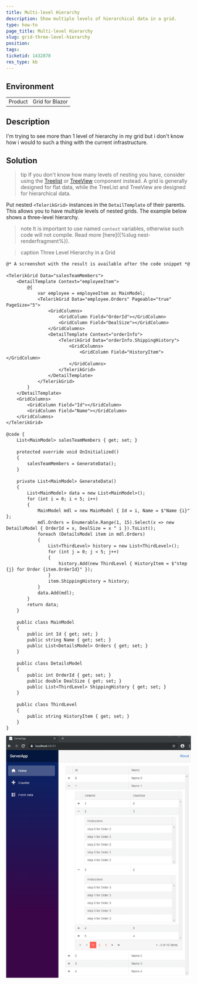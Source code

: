 ```yaml
---
title: Multi-level Hierarchy
description: Show multiple levels of hierarchical data in a grid.
type: how-to
page_title: Multi-level Hierarchy
slug: grid-three-level-hierarchy
position: 
tags: 
ticketid: 1432878
res_type: kb
---
```


## Environment

<table>
    <tbody>
        <tr>
            <td>Product</td>
            <td>Grid for Blazor</td>
        </tr>
    </tbody>
</table>

## Description

I'm trying to see more than 1 level of hierarchy in my grid but i don't know how i would to such a thing with the current infrastructure.

## Solution

>tip If you don't know how many levels of nesting you have, consider using the [Treelist](https://demos.telerik.com/blazor-ui/treelist/overview) or [TreeView](https://demos.telerik.com/blazor-ui/treeview/overview) component instead. A grid is generally designed for flat data, while the TreeList and TreeView are designed for hierarchical data.

Put nested `<TelerikGrid>` instances in the `DetailTemplate` of their parents. This allows you to have multiple levels of nested grids. The example below shows a three-level hierarchy.

>note It is important to use named `context` variables, otherwise such code will not compile. Read more [here]({%slug nest-renderfragment%}).

>caption Three Level Hierarchy in a Grid

````CSHTML
@* A screenshot with the result is available after the code snippet *@

<TelerikGrid Data="salesTeamMembers">
    <DetailTemplate Context="employeeItem">
        @{
            var employee = employeeItem as MainModel;
            <TelerikGrid Data="employee.Orders" Pageable="true" PageSize="5">
                <GridColumns>
                    <GridColumn Field="OrderId"></GridColumn>
                    <GridColumn Field="DealSize"></GridColumn>
                </GridColumns>
                <DetailTemplate Context="orderInfo">
                    <TelerikGrid Data="orderInfo.ShippingHistory">
                        <GridColumns>
                            <GridColumn Field="HistoryItem"></GridColumn>
                        </GridColumns>
                    </TelerikGrid>
                </DetailTemplate>
            </TelerikGrid>
        }
    </DetailTemplate>
    <GridColumns>
        <GridColumn Field="Id"></GridColumn>
        <GridColumn Field="Name"></GridColumn>
    </GridColumns>
</TelerikGrid>

@code {
    List<MainModel> salesTeamMembers { get; set; }

    protected override void OnInitialized()
    {
        salesTeamMembers = GenerateData();
    }

    private List<MainModel> GenerateData()
    {
        List<MainModel> data = new List<MainModel>();
        for (int i = 0; i < 5; i++)
        {
            MainModel mdl = new MainModel { Id = i, Name = $"Name {i}" };
            mdl.Orders = Enumerable.Range(1, 15).Select(x => new DetailsModel { OrderId = x, DealSize = x ^ i }).ToList();
            foreach (DetailsModel item in mdl.Orders)
            {
                List<ThirdLevel> history = new List<ThirdLevel>();
                for (int j = 0; j < 5; j++)
                {
                    history.Add(new ThirdLevel { HistoryItem = $"step {j} for Order {item.OrderId}" });
                }
                item.ShippingHistory = history;
            }
            data.Add(mdl);
        }
        return data;
    }

    public class MainModel
    {
        public int Id { get; set; }
        public string Name { get; set; }
        public List<DetailsModel> Orders { get; set; }
    }

    public class DetailsModel
    {
        public int OrderId { get; set; }
        public double DealSize { get; set; }
        public List<ThirdLevel> ShippingHistory { get; set; }
    }

    public class ThirdLevel
    {
        public string HistoryItem { get; set; }
    }
}
````

![Blazor Three Level Hierarchy Grid](images/three-level-hierarchy-grid.png)

